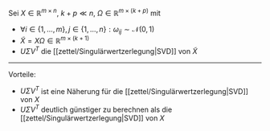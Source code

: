 Sei $X \in \mathbb{R}^{m \times n}$, $k+p \ll n$, $\Omega \in \mathbb{R}^{m \times (k+p)}$ mit
- $\forall i \in \{ 1, \dots, m \}, j \in \{ 1, \dots, n \} : \omega_{ij} \sim \mathcal{N}(0, 1)$
- $\tilde{X} = X\Omega \in \mathbb{R}^{m \times (k+1)}$
- $U\Sigma V^T$ die [[zettel/Singulärwertzerlegung|SVD]] von $\tilde{X}$

---

Vorteile:
- $U\Sigma V^T$ ist eine Näherung für die [[zettel/Singulärwertzerlegung|SVD]] von $X$
- $U\Sigma V^T$ deutlich günstiger zu berechnen als die [[zettel/Singulärwertzerlegung|SVD]] von $X$